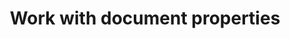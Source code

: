 ﻿---
title: "Work with document properties"
type: docs
url: /documents/properties/
description: "Work with document properties"
weight: 20
---

